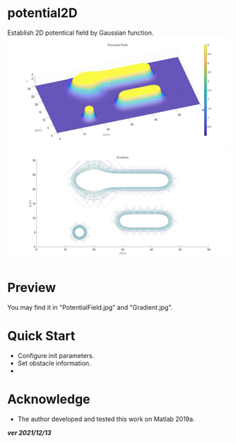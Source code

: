 # potential2D
Establish 2D potentical field by Gaussian function.
![image](https://github.com/mkb9559/Code-Lib-Matlab/blob/main/Function/potential2D/PotentialField.jpg)
![image](https://github.com/mkb9559/Code-Lib-Matlab/blob/main/Function/potential2D/Gradient.jpg)

# Preview
You may find it in "PotentialField.jpg" and "Gradient.jpg".

# Quick Start
- Configure init parameters.
- Set obstacle information.
- 
 # Acknowledge
 - The author developed and tested this work on Matlab 2019a.

 **_ver 2021/12/13_**
